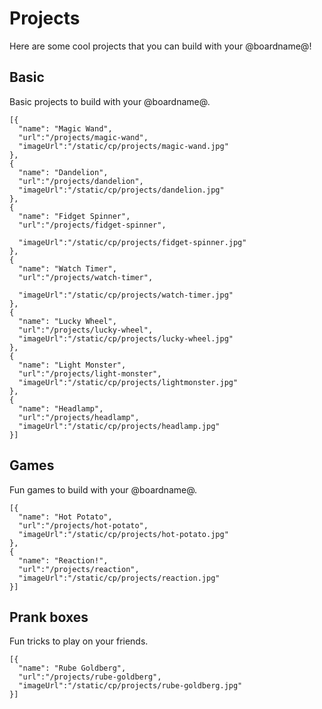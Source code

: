 # Projects

Here are some cool projects that you can build with your @boardname@!

## Basic

Basic projects to build with your @boardname@.

```codecard
[{
  "name": "Magic Wand",
  "url":"/projects/magic-wand",
  "imageUrl":"/static/cp/projects/magic-wand.jpg"
},
{
  "name": "Dandelion",
  "url":"/projects/dandelion",
  "imageUrl":"/static/cp/projects/dandelion.jpg"
},
{
  "name": "Fidget Spinner",
  "url":"/projects/fidget-spinner",

  "imageUrl":"/static/cp/projects/fidget-spinner.jpg"
},
{
  "name": "Watch Timer",
  "url":"/projects/watch-timer",

  "imageUrl":"/static/cp/projects/watch-timer.jpg"
},
{
  "name": "Lucky Wheel",
  "url":"/projects/lucky-wheel",
  "imageUrl":"/static/cp/projects/lucky-wheel.jpg"
},
{
  "name": "Light Monster", 
  "url":"/projects/light-monster", 
  "imageUrl":"/static/cp/projects/lightmonster.jpg"
},
{
  "name": "Headlamp",
  "url":"/projects/headlamp",
  "imageUrl":"/static/cp/projects/headlamp.jpg"
}]
```

## Games

Fun games to build with your @boardname@.

```codecard
[{
  "name": "Hot Potato",
  "url":"/projects/hot-potato",
  "imageUrl":"/static/cp/projects/hot-potato.jpg"
}, 
{
  "name": "Reaction!", 
  "url":"/projects/reaction",
  "imageUrl":"/static/cp/projects/reaction.jpg"
}]
```

## Prank boxes 

Fun tricks to play on your friends. 

```codecard 
[{ 
  "name": "Rube Goldberg",
  "url":"/projects/rube-goldberg",
  "imageUrl":"/static/cp/projects/rube-goldberg.jpg"
}]
```